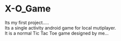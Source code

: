 # X-O_Game
Its my first project.....
<br />Its a single activity android game for local mutiplayer.
<br />It is a normal Tic Tac Toe game designed by me...
